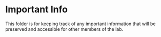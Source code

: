 # Important Info 

This folder is for keeping track of any important information that
will be preserved and accessible for other members of the lab.